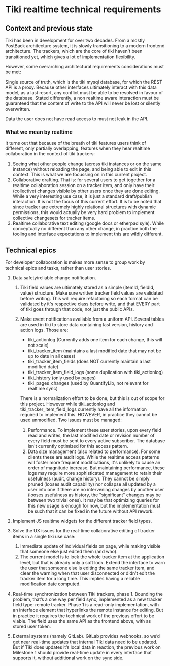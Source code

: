
# Tiki realtime technical requirements

## Context and previous state

Tiki has been in development for over two decades.  From a mostly PostBack architecture system, it is slowly transitioning to a modern frontend architecture.  The trackers, which are the core of tiki haven't been transitioned yet, which gives a lot of implementation flexibility.

However, some overarching architectural requirements considerations must be met:

Single source of truth, which is the tiki mysql database, for which the REST API is a proxy.  Because other interfaces ultimately interact with this data model, as a last resort, any conflict must be able to be resolved in favour of the database.  Stated differently, a non realtime aware interaction must be guaranteed that the content of write to the API will never be lost or silently overwritten.

Data the user does not have read access to must not leak in the API.

### What we mean by realtime

It turns out that because of the breath of tiki features users think of different, only partially overlapping, features when they hear realtime collaboration in the context of tiki trackers:

1. Seeing what other people change (across tiki instances or on the same instance) without reloading the page, and being able to edit in this context.  This is what we are focussing on in this current project.
1. Collaborative drafting.  That is:  for several users to get together for a realtime collaboration session on a tracker item, and only have their (collective) changes visible by other users once they are done editing.  While a very interesting use case, it is just a standard draft/publish interaction.  It is not the focus of this current effort.  It is to be noted that since tracker are extremely highly relational structures with dynamic permissions, this would actually be very hard problem to implement collective changesets for tracker items.
1. Realtime collaborative text editing (google docs or etherpad syle).  While conceptually no different than any other change, in practice both the tooling and interface expectations to implement this are wildly different.

## Technical epics

For developer collaboration is makes more sense to group work by technical epics and tasks, rather than user stories.

1. Data safety/reliable change notification.
    1. Tiki field values are ultimately stored as a simple (itemId, fieldId, value) structure.   Make sure written tracker field values are validated before writing.  This will require refactoring so each format can be validated by it's respective class before write, and that EVERY part of tiki goes through that code, not just the public APIs.
    1. Make event notifications available from a uniform API.  Several tables are used in tiki to store data containing last version, history and action logs.  Those are:
        * tiki_actionlog (Currently adds one item for each change, this will not scale)
        * tiki_tracker_item (maintains a last modified date that may not be up to date in all cases)
        * tiki_tracker_item_fields (does NOT currently maintain a last modified date)
        * tiki_tracker_item_field_logs (some duplication with tiki_actionlog)
        * tiki_history (only used by pages)
        * tiki_pages_changes (used by QuantifyLib, not relevant for realtime sync)

        There is a normalization effort to be done, but this is out of scope for this project.  However while tiki_actionlog and tiki_tracker_item_field_logs currently have all the information required to implement this.  HOWEVER, in practice they cannot be used unmodified.  Two issues must be managed:

        1. Performance.  To implement these user stories, upon every field read and writes,  the last modified date or revision number of every field must be sent to every active subscriber.  The database isn't currently optimized for this access pattern.
        1. Data size management (also related to performance).  For some clients these are audit logs.  While the realtime access patterns will foster more frequent modifications, it's unlikely to cause an order of magnitude increase.  But maintaining performance, these logs may require more sophisticated management to retain their usefulness (audit, change history).  They cannot be simply pruned (looses audit capability) nor collapse all updated by a user into one if there are no intervening changes by another user (looses usefulness as history, the "significant" changes may be between two trivial ones).  It may be that optimizing queries for this new usage is enough for now, but the implementation must be such that it can be fixed in the future without API rework.
  
1. Implement JS realtime widgets for the different tracker field types.

1. Solve the UX issues for the real-time collaborative editing of tracker items in a single tiki use case:  
    1. Immediate update of individual fields on page, while making visible that someone else just edited them (and who).
    1. The current model is to lock the whole tracker item at the application level, but that is already only a soft lock. Extend the interface to warn the user that someone else is editing the same tracker item, and clear the warning when that user disconnected or didn't edit the tracker item for a long time.  This implies having a reliable modification date computed.

1. Real-time synchronization between Tiki trackers, phase 1.  Bounding the problem, that’s a one way per field sync, implemented as a new tracker field type:  remote tracker.  Phase 1 is a read-only implementation,  with an interface element that hyperlinks the remote instance for editing.  But in practice it requires the technical work of the previous effort to be viable.  The field uses the same API as the frontend above, with as stored user token.

1. External systems (namely GitLab).  GitLab provides webhooks, so we’d get near real-time updates that internal Tiki data need to be updated.  But if Tiki does updates it’s local data in reaction, the previous work on Milestone 1 should provide real-time update in every interface that supports it, without additional work on the sync side.

